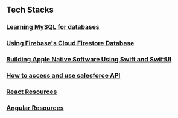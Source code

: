 ## Tech Stacks

### [Learning MySQL for databases](./Tech_Stacks/Learning_MySQL.md)

### [Using Firebase's Cloud Firestore Database](./Tech_Stacks/Intro_to_Cloud_Firestore.md)

### [Building Apple Native Software Using Swift and SwiftUI](./Tech_Stacks/swift.md)

### [How to access and use salesforce API](./Tech_Stacks/salesforce_api.md)
### [React Resources](./Tech_Stacks/React.md)
### [Angular Resources](./Tech_Stacks/Angular.md)
